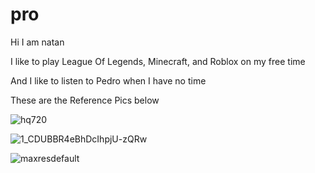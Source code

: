 # pro

Hi I am natan

I like to play League Of Legends, Minecraft, and Roblox on my free
time

And I like to listen to Pedro when I have no time

These are the Reference Pics below

![hq720](https://github.com/user-attachments/assets/123d9e04-26c1-4ebd-8db3-31211c5fcd0e)

![1_CDUBBR4eBhDcIhpjU-zQRw](https://github.com/user-attachments/assets/9205af21-483a-4ab4-9435-34279765a5a7)

![maxresdefault](https://github.com/user-attachments/assets/1e59cadd-7bd0-4c4c-a3bb-85b02500ae42)
